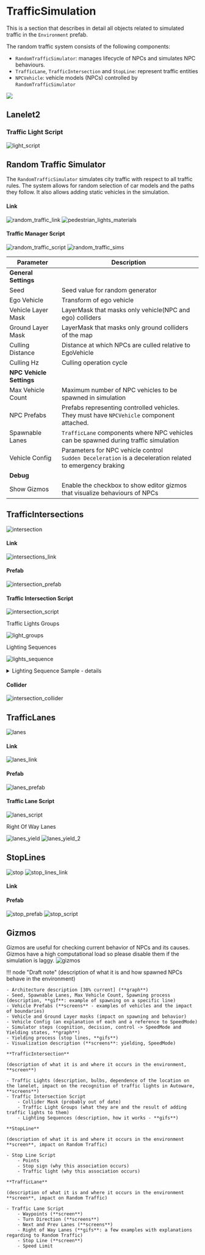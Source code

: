 # TrafficSimulation
This is a section that describes in detail all objects related to simulated traffic in the `Environment` prefab.

The random traffic system consists of the following components:

- `RandomTrafficSimulator`:  manages lifecycle of NPCs and simulates NPC behaviours.
- `TrafficLane`, `TrafficIntersection` and `StopLine`: represent traffic entities
- `NPCVehicle`: vehicle models (NPCs) controlled by `RandomTrafficSimulator`

![](overview.png)

## Lanelet2

### Traffic Light Script
![light_script](light_script.png)


## Random Traffic Simulator
The `RandomTrafficSimulator` simulates city traffic with respect to all traffic rules. The system allows for random selection of car models and the paths they follow. It also allows adding static vehicles in the simulation.

#### Link
![random_traffic_link](random_traffic_link.png)
![pedestrian_lights_materials](pedestrian_lights_materials.png)

#### Traffic Manager Script
![random_traffic_script](random_traffic_script.png)
![random_traffic_sims](random_traffic_sims.png)

| Parameter                | Description                                                                                                 |
| ------------------------ | ----------------------------------------------------------------------------------------------------------- |
| **General Settings**     |                                                                                                             |
| Seed                     | Seed value for random generator                                                                             |
| Ego Vehicle              | Transform of ego vehicle                                                                                    |
| Vehicle Layer Mask       | LayerMask that masks only vehicle(NPC and ego) colliders                                                    |
| Ground Layer Mask        | LayerMask that masks only ground colliders of the map                                                       |
| Culling Distance         | Distance at which NPCs are culled relative to EgoVehicle                                                    |
| Culling Hz               | Culling operation cycle                                                                                     |
| **NPC Vehicle Settings** |                                                                                                             |
| Max Vehicle Count        | Maximum number of NPC vehicles to be spawned in simulation                                                  |
| NPC Prefabs              | Prefabs representing controlled vehicles.<br/> They must have `NPCVehicle` component attached.              |
| Spawnable Lanes          | `TrafficLane` components where NPC vehicles can be spawned during traffic simulation                        |
| Vehicle Config           | Parameters for NPC vehicle control<br/>`Sudden Deceleration` is a deceleration related to emergency braking |
| **Debug**                |                                                                                                             |
| Show Gizmos              | Enable the checkbox to show editor gizmos that visualize behaviours of NPCs                                 |

## TrafficIntersections
![intersection](intersections/intersection.png)

#### Link
![intersections_link](intersections/intersections_link.png)

#### Prefab
![intersection_prefab](intersections/intersection_prefab.png)

#### Traffic Intersection Script
![intersection_script](intersections/intersection_script.png)

Traffic Lights Groups

![light_groups](intersections/light_groups.png)

Lighting Sequences

![lights_sequence](intersections/lights_sequence.png)

<details>
    <summary>Lighting Sequence Sample - details</summary>
    <table>
    <tr>
        <td>Description</td>
        <td>Editor</td>
    </tr>
    <tr>
        <td>AAA</td>
        <td><img src="lights_sequence/lights_sequence_1.png" width="400"></td>
    </tr>
    <tr>
        <td>AAA</td>
        <td><img src="lights_sequence/lights_sequence_2.png" width="400"></td>
    </tr>
    <tr>
        <td></td>
        <td><img src="lights_sequence/lights_sequence_3.png" width="400"></td>
    </tr>
    <tr>
        <td></td>
        <td><img src="lights_sequence/lights_sequence_4.png" width="400"></td>
    </tr>
    <tr>
        <td></td>
        <td><img src="lights_sequence/lights_sequence_5.png" width="400"></td>
    </tr>
    <tr>
        <td></td>
        <td><img src="lights_sequence/lights_sequence_6.png" width="400"></td>
    </tr>
    <tr>
        <td></td>
        <td><img src="lights_sequence/lights_sequence_7.png" width="400"></td>
    </tr>
    <tr>
        <td></td>
        <td><img src="lights_sequence/lights_sequence_8.png" width="400"></td>
    </tr>
    <tr>
        <td></td>
        <td><img src="lights_sequence/lights_sequence_9.png" width="400"></td>
    </tr>
</table>
</details>



#### Collider
![intersection_collider](intersections/intersection_collider.png)

## TrafficLanes 
![lanes](traffic_lanes/lanes.png)

#### Link
![lanes_link](traffic_lanes/lanes_link.png)

#### Prefab
![lanes_prefab](traffic_lanes/lanes_prefab.png)

#### Traffic Lane Script
![lanes_script](traffic_lanes/lanes_script.png)

Right Of Way Lanes

![lanes_yield](traffic_lanes/lanes_yield.png)
![lanes_yield_2](traffic_lanes/lanes_yield_2.png)



## StopLines
![stop](stop_lines/stop.png)
![stop_lines_link](stop_lines/stop_lines_link.png)

#### Link

#### Prefab
![stop_prefab](stop_lines/stop_prefab.png)
![stop_script](stop_lines/stop_script.png)

## Gizmos
Gizmos are useful for checking current behavior of NPCs and its causes.
Gizmos have a high computational load so please disable them if the simulation is laggy.
![gizmos](gizmos.png)


!!! node "Draft note"
    (description of what it is and how spawned NPCs behave in the environment)

    - Architecture description [30% current] (**graph**)
    - Seed, Spawnable Lanes, Max Vehicle Count, Spawning process (description, **gif**: example of spawning on a specific line)
    - Vehicle Prefabs (**screens** - examples of vehicles and the impact of boundaries)
    - Vehicle and Ground Layer masks (impact on spawning and behavior)
    - Vehicle Config (an explanation of each and a reference to SpeedMode)
    - Simulator steps (cognition, decision, control -> SpeedMode and Yielding states, **graph**)
    - Yielding process (stop lines, **gifs**)
    - Visualization description (**screens**: yielding, SpeedMode)

    **TrafficIntersection**

    (description of what it is and where it occurs in the environment, **screen**)

    - Traffic Lights (description, bulbs, dependence of the location on the lanelet, impact on the recognition of traffic lights in Autoware, **screens**)
    - Traffic Intersection Script
        - Collider Mask (probably out of date)
        - Traffic Light Groups (what they are and the result of adding traffic lights to them)
        - Lighting Sequences (description, how it works - **gifs**)

    **StopLine**

    (description of what it is and where it occurs in the environment **screen**, impact on Random Traffic)

    - Stop Line Script
        - Points
        - Stop sign (why this association occurs)
        - Traffic light (why this association occurs)

    **TrafficLane**

    (description of what it is and where it occurs in the environment **screen**, impact on Random Traffic)

    - Traffic Lane Script
        - Waypoints (**screen**)
        - Turn Direction (**screens**)
        - Next and Prev Lanes (**screens**)
        - Right of Way Lanes (**gifs**: a few examples with explanations regarding to Random Traffic)
        - Stop Line (**screen**)
        - Speed Limit


